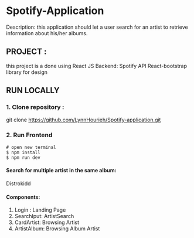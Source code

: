 # Spotify-Application
Description: this application should let a user search for an artist to
retrieve information about his/her albums.
## PROJECT :
this project is a done using React JS 
Backend: Spotify API
React-bootstrap library for design


## RUN LOCALLY
### 1. Clone repository :
git clone https://github.com/LynnHourieh/Spotify-application.git

### 2. Run Frontend

```
# open new terminal
$ npm install
$ npm run dev
```


#### Search for multiple artist in the same album:
Distrokidd


#### Components:
1. Login : Landing Page
2. SearchIput: ArtistSearch
3. CardArtist: Browsing Artist
4. ArtistAlbum: Browsing Album Artist
